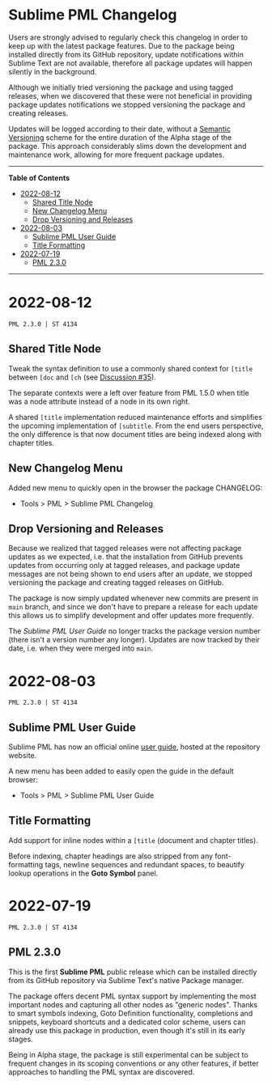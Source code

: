 # Sublime PML Changelog

Users are strongly advised to regularly check this changelog in order to keep up with the latest package features.
Due to the package being installed directly from its GitHub repository, update notifications within Sublime Text are not available, therefore all package updates will happen silently in the background.

Although we initially tried versioning the package and using tagged releases, when we discovered that these were not beneficial in providing package updates notifications we stopped versioning the package and creating releases.

Updates will be logged according to their date, without a [Semantic Versioning] scheme for the entire duration of the Alpha stage of the package.
This approach considerably slims down the development and maintenance work, allowing for more frequent package updates.

-----

**Table of Contents**

<!-- MarkdownTOC autolink="true" bracket="round" autoanchor="false" lowercase="only_ascii" uri_encoding="true" levels="1,2,3" -->

- [2022-08-12](#2022-08-12)
    - [Shared Title Node](#shared-title-node)
    - [New Changelog Menu](#new-changelog-menu)
    - [Drop Versioning and Releases](#drop-versioning-and-releases)
- [2022-08-03](#2022-08-03)
    - [Sublime PML User Guide](#sublime-pml-user-guide)
    - [Title Formatting](#title-formatting)
- [2022-07-19](#2022-07-19)
    - [PML 2.3.0](#pml-230)

<!-- /MarkdownTOC -->

-----

# 2022-08-12

    PML 2.3.0 | ST 4134

## Shared Title Node

Tweak the syntax definition to use a commonly shared context for `[title` between `[doc` and `[ch` (see [Discussion #35][#35]).

The separate contexts were a left over feature from PML 1.5.0 when title was a node attribute instead of a node in its own right.

A shared `[title` implementation reduced maintenance efforts and simplifies the upcoming implementation of `[subtitle`.
From the end users perspective, the only difference is that now document titles are being indexed along with chapter titles.

## New Changelog Menu

Added new menu to quickly open in the browser the package CHANGELOG:

- Tools > PML > Sublime PML Changelog

## Drop Versioning and Releases

Because we realized that tagged releases were not affecting package updates as we expected, i.e. that the installation from GitHub prevents updates from occurring only at tagged releases, and package update messages are not being shown to end users after an update, we stopped versioning the package and creating tagged releases on GitHub.

The package is now simply updated whenever new commits are present in `main` branch, and since we don't have to prepare a release for each update this allows us to simplify development and offer updates more frequently.

The _Sublime PML User Guide_ no longer tracks the package version number (there isn't a version number any longer). Updates are now tracked by their date, i.e. when they were merged into `main`.

<!---------------------------------------------------------------------------->

# 2022-08-03

    PML 2.3.0 | ST 4134

## Sublime PML User Guide

Sublime PML has now an official online [user guide], hosted at the repository website.

A new menu has been added to easily open the guide in the default browser:

- Tools > PML > Sublime PML User Guide


## Title Formatting

Add support for inline nodes within a `[title` (document and chapter titles).

Before indexing, chapter headings are also stripped from any font-formatting tags, newline sequences and redundant spaces, to beautify lookup operations in the **Goto Symbol** panel.

<!---------------------------------------------------------------------------->

# 2022-07-19

    PML 2.3.0 | ST 4134

## PML 2.3.0

This is the first **Sublime PML** public release which can be installed directly from its GitHub repository via Sublime Text's native Package manager.

The package offers decent PML syntax support by implementing the most important nodes and capturing all other nodes as "generic nodes". Thanks to smart symbols indexing, Goto Definition functionality, completions and snippets, keyboard shortcuts and a dedicated color scheme, users can already use this package in production, even though it's still in its early stages.

Being in Alpha stage, the package is still experimental can be subject to frequent changes in its scoping conventions or any other features, if better approaches to handling the PML syntax are discovered.

<!-----------------------------------------------------------------------------
                               REFERENCE LINKS
------------------------------------------------------------------------------>

[Semantic Versioning]: https://semver.org "Semantic Versioning 2.0.0 website"

[user guide]: https://tajmone.github.io/Sublime-PML "View Sublime PML User Guide"

<!-- Issues and Discussions -->

[#35]: https://github.com/tajmone/Sublime-PML/discussions/35 "Discussion #35 — Doc vs Chapter Titles"

<!-- EOF -->
